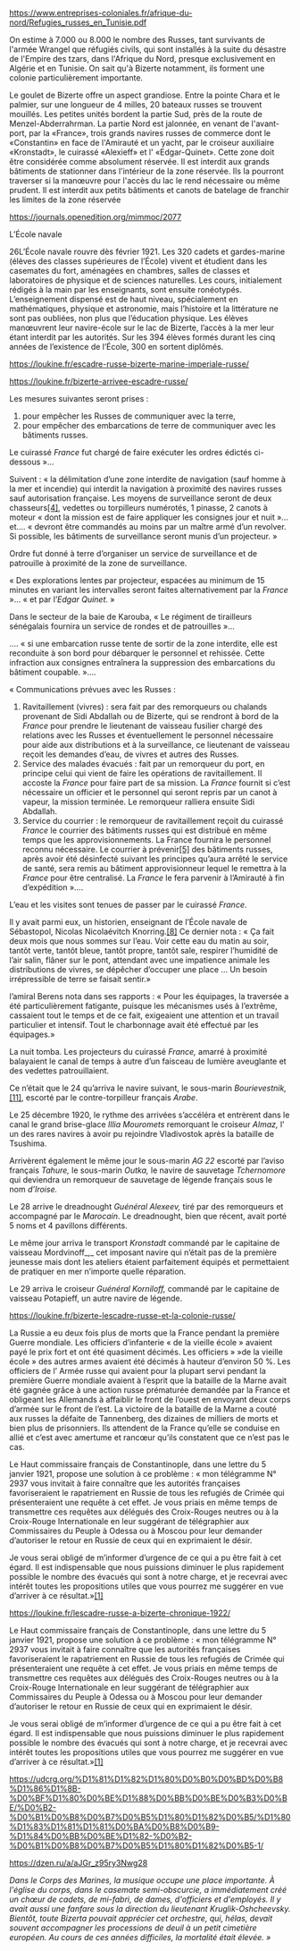 https://www.entreprises-coloniales.fr/afrique-du-nord/Refugies_russes_en_Tunisie.pdf

On estime à 7.000 ou 8.000 le nombre des Russes, tant survivants de l'armée
Wrangel que réfugiés civils, qui sont installés à la suite du désastre de l'Empire des tzars,
dans l'Afrique du Nord, presque exclusivement en Algérie et en Tunisie. On sait qu'à
Bizerte notamment, ils forment une colonie particulièrement importante.

Le goulet de Bizerte offre un aspect grandiose. Entre la pointe Chara et le palmier,
sur une longueur de 4 milles, 20 bateaux russes se trouvent mouillés. Les petites unités
bordent la partie Sud, près de la route de Menzel-Abderrahrman. La partie Nord est
jalonnée, en venant de l'avant-port, par la «France», trois grands navires russes de
commerce dont le «Constantin» en face de l'Amirauté et un yacht, par le croiseur
auxiliaire «Kronstadt», le cuirassé «Alexieff» et l' «Edgar-Quinet».
Cette zone doit être considérée comme absolument réservée.
Il est interdit aux grands bâtiments de stationner dans l'intérieur de la zone réservée.
Ils Ia pourront traverser si la manœuvre pour l'accès du lac le rend nécessaire ou même
prudent.
Il est interdit aux petits bâtiments et canots de batelage de franchir les limites de la
zone réservée




https://journals.openedition.org/mimmoc/2077

L’École navale

26L’École navale rouvre dès février 1921. Les 320 cadets et gardes-marine (élèves des classes supérieures de l’École) vivent et étudient dans les casemates du fort, aménagées en chambres, salles de classes et laboratoires de physique et de sciences naturelles. Les cours, initialement rédigés à la main par les enseignants, sont ensuite ronéotypés. L’enseignement dispensé est de haut niveau, spécialement en mathématiques, physique et astronomie, mais l’histoire et la littérature ne sont pas oubliées, non plus que l’éducation physique. Les élèves manœuvrent leur navire-école sur le lac de Bizerte, l’accès à la mer leur étant interdit par les autorités. Sur les 394 élèves formés durant les cinq années de l’existence de l’École, 300 en sortent diplômés.

https://loukine.fr/escadre-russe-bizerte-marine-imperiale-russe/

https://loukine.fr/bizerte-arrivee-escadre-russe/

Les mesures suivantes seront prises :

1. pour empêcher les Russes de communiquer avec la terre,
2. pour empêcher des embarcations de terre de communiquer avec les bâtiments russes.

Le cuirassé _France_ fut chargé de faire exécuter les ordres édictés ci-dessous »…         

Suivent : « la délimitation d’une zone interdite de navigation (sauf homme à la mer et incendie) qui interdit la navigation à proximité des navires russes sauf autorisation française. Les moyens de surveillance seront de deux chasseurs[[4]](https://loukine.fr/bizerte-arrivee-escadre-russe/#_ftn2), vedettes ou torpilleurs numérotés, 1 pinasse, 2 canots à moteur « dont la mission est de faire appliquer les consignes jour et nuit »… et…. « devront être commandés au moins par un maître armé d’un revolver. Si possible, les bâtiments de surveillance seront munis d’un projecteur. » 

Ordre fut donné à terre d’organiser un service de surveillance et de patrouille à proximité de la zone de surveillance.

« Des explorations lentes par projecteur, espacées au minimum de 15 minutes en variant les intervalles seront faites alternativement par la _France_ »… « et par l’_Edgar Quinet_. »

Dans le secteur de la baie de Karouba, « Le régiment de tirailleurs sénégalais fournira un service de rondes et de patrouilles »…

…. « si une embarcation russe tente de sortir de la zone interdite, elle est reconduite à son bord pour débarquer le personnel et rehissée. Cette  infraction aux consignes entraînera la suppression des embarcations du bâtiment coupable. »….

« Communications prévues avec les Russes :

1. Ravitaillement (vivres) : sera fait par des remorqueurs ou chalands provenant de Sidi Abdallah ou de Bizerte, qui se rendront à bord de la _France_ pour prendre le lieutenant de vaisseau fusilier chargé des relations avec les Russes et éventuellement le personnel nécessaire pour aide aux distributions et à la surveillance, ce lieutenant de vaisseau reçoit les demandes d’eau, de vivres et autres des Russes.
2. Service des malades évacués : fait par un remorqueur du port, en principe celui qui vient de faire les opérations de ravitaillement. Il accoste la _France_ pour faire part de sa mission. La _France_ fournit si c’est nécessaire un officier et le personnel qui seront repris par un canot à vapeur, la mission terminée. Le remorqueur ralliera ensuite Sidi Abdallah.
3. Service du courrier : le remorqueur de ravitaillement reçoit du cuirassé _France_ le courrier des bâtiments russes qui est distribué en même temps que les approvisionnements. La France fournira le personnel reconnu nécessaire. Le courrier à prévenir[[5]](https://loukine.fr/bizerte-arrivee-escadre-russe/#_ftn1) des bâtiments russes, après avoir été désinfecté suivant les principes qu’aura arrêté le service de santé, sera remis au bâtiment approvisionneur lequel le remettra à la _France_ pour être centralisé. La _France_ le fera parvenir à l’Amirauté à fin d’expédition »….

L’eau et les visites sont tenues de passer par le cuirassé _France_.

Il y avait parmi eux, un historien, enseignant de l’École navale de Sébastopol, Nicolas Nicolaévitch Knorring.[[8]](https://loukine.fr/bizerte-arrivee-escadre-russe/#_ftn2) Ce dernier nota : « Ça fait deux mois que nous sommes sur l’eau. Voir cette eau du matin au soir, tantôt verte, tantôt bleue, tantôt propre, tantôt sale, respirer l’humidité de l’air salin, flâner sur le pont, attendant avec une impatience animale les distributions de vivres, se dépêcher d’occuper une place … Un besoin irrépressible de terre se faisait sentir.»

l’amiral Berens nota dans ses rapports : « Pour les équipages, la traversée a été particulièrement fatigante, puisque les mécanismes usés à l’extrême, cassaient tout le temps et de ce fait, exigeaient une attention et un travail particulier et intensif. Tout le charbonnage avait été effectué par les équipages.»

La nuit tomba. Les projecteurs du cuirassé _France,_ amarré à proximité balayaient le canal de temps à autre d’un faisceau de lumière aveuglante et des vedettes patrouillaient.

Ce n’était que le 24 qu’arriva le navire suivant, le sous-marin _Bourievestnik,_ [[11]](https://loukine.fr/bizerte-arrivee-escadre-russe/#_ftn1), escorté par le contre-torpilleur français _Arabe_.

Le 25 décembre 1920, le rythme des arrivées s’accéléra et entrèrent dans le canal le grand brise-glace _Illia Mouromets_ remorquant le croiseur _Almaz,_ l’ un des rares navires à avoir pu rejoindre Vladivostok après la bataille de Tsushima.

Arrivèrent également le même jour le sous-marin _AG 22_ escorté par l’aviso français _Tahure,_ le sous-marin _Outka,_ le navire de sauvetage _Tchernomore_ qui deviendra un remorqueur de sauvetage de légende français sous le nom _d’Iroise._

Le 28 arrive le dreadnought _Guénéral Alexeev,_ tiré par des remorqueurs et accompagné par le _Marocain_. Le dreadnought, bien que récent, avait porté 5 noms et 4 pavillons différents.

Le même jour arriva le transport _Kronstadt_ commandé par le capitaine de vaisseau Mordvinoff_,_ cet imposant navire qui n’était pas de la première jeunesse mais dont les ateliers étaient parfaitement équipés et permettaient de pratiquer en mer n’importe quelle réparation.

Le 29 arriva le croiseur _Guénéral Korniloff,_ commandé par le capitaine de vaisseau Potapieff, un autre navire de légende.


https://loukine.fr/bizerte-lescadre-russe-et-la-colonie-russe/


La Russie a eu deux fois plus de morts que la France pendant la première Guerre mondiale. Les officiers d’infanterie « de la vieille école » avaient payé le prix fort et ont été quasiment décimés. Les officiers » »de la vieille école » des autres armes avaient été décimés à hauteur d’environ 50 %. Les officiers de l’ Armée russe qui avaient pour la plupart servi pendant la première Guerre mondiale avaient à l’esprit que la bataille de la Marne avait été gagnée grâce à une action russe prématurée demandée par la France et obligeant les Allemands à affaiblir le front de l’ouest en envoyant deux corps d’armée sur le front de l’est. La victoire de la bataille de la Marne a couté aux russes la défaite de Tannenberg, des dizaines de milliers de morts et bien plus de prisonniers. Ils attendent de la France qu’elle se conduise en allié et c’est avec amertume et rancœur qu’ils constatent que ce n’est pas le cas.

Le Haut commissaire français de Constantinople, dans une lettre du 5 janvier 1921, propose une solution à ce problème : « mon télégramme N° 2937 vous invitait à faire connaître que les autorités françaises favoriseraient le rapatriement en Russie de tous les refugiés de Crimée qui présenteraient une requête à cet effet. Je vous priais en même temps de transmettre ces requêtes aux délégués des Croix-Rouges neutres ou à la Croix-Rouge Internationale en leur suggérant de télégraphier aux  
Commissaires du Peuple à Odessa ou à Moscou pour leur demander d’autoriser le retour en Russie de ceux qui en exprimaient le désir.

Je vous serai obligé de m’informer d’urgence de ce qui a pu être fait à cet égard. Il est indispensable que nous puissions diminuer le plus rapidement possible le nombre des évacués qui sont à notre charge, et je recevrai avec intérêt toutes les propositions utiles que vous pourrez me suggérer en vue d’arriver à ce résultat.»[[1]](https://loukine.fr/bizerte-lescadre-russe-et-la-colonie-russe/#_ftn2)


https://loukine.fr/lescadre-russe-a-bizerte-chronique-1922/


Le Haut commissaire français de Constantinople, dans une lettre du 5 janvier 1921, propose une solution à ce problème : « mon télégramme N° 2937 vous invitait à faire connaître que les autorités françaises favoriseraient le rapatriement en Russie de tous les refugiés de Crimée qui présenteraient une requête à cet effet. Je vous priais en même temps de transmettre ces requêtes aux délégués des Croix-Rouges neutres ou à la Croix-Rouge Internationale en leur suggérant de télégraphier aux  
Commissaires du Peuple à Odessa ou à Moscou pour leur demander d’autoriser le retour en Russie de ceux qui en exprimaient le désir.

Je vous serai obligé de m’informer d’urgence de ce qui a pu être fait à cet égard. Il est indispensable que nous puissions diminuer le plus rapidement possible le nombre des évacués qui sont à notre charge, et je recevrai avec intérêt toutes les propositions utiles que vous pourrez me suggérer en vue d’arriver à ce résultat.»[[1]](https://loukine.fr/bizerte-lescadre-russe-et-la-colonie-russe/#_ftn2)

https://udcrg.org/%D1%81%D1%82%D1%80%D0%B0%D0%BD%D0%B8%D1%86%D1%8B-%D0%BF%D1%80%D0%BE%D1%88%D0%BB%D0%BE%D0%B3%D0%BE/%D0%B2-%D0%B1%D0%B8%D0%B7%D0%B5%D1%80%D1%82%D0%B5/%D1%80%D1%83%D1%81%D1%81%D0%BA%D0%B8%D0%B9-%D1%84%D0%BB%D0%BE%D1%82-%D0%B2-%D0%B1%D0%B8%D0%B7%D0%B5%D1%80%D1%82%D0%B5-1/

https://dzen.ru/a/aJGr_z95ry3Nwg28

_Dans le Corps des Marines, la musique occupe une place importante. À l'église du corps, dans le casemate semi-obscurcie, a immédiatement créé un chœur de cadets, de mi-fabri, de dames, d'officiers et d'employés. Il y avait aussi une fanfare sous la direction du lieutenant Kruglik-Oshcheevsky. Bientôt, toute Bizerta pouvait apprécier cet orchestre, qui, hélas, devait souvent accompagner les processions de deuil à un petit cimetière européen. Au cours de ces années difficiles, la mortalité était élevée. »_

